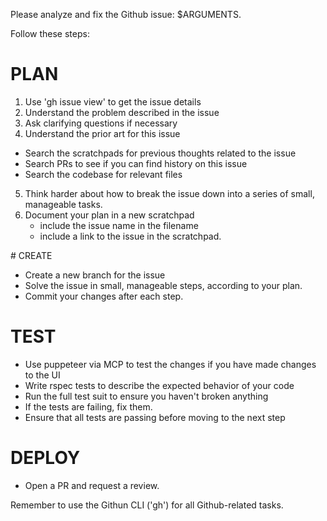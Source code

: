 Please analyze and fix the Github issue: $ARGUMENTS.

Follow these steps:

# PLAN
1. Use 'gh issue view' to get the issue details
2. Understand the problem described in the issue
3. Ask clarifying questions if necessary
4. Understand the prior art for this issue
- Search the scratchpads for previous thoughts related to the issue
- Search PRs to see if you can find history on this issue
- Search the codebase for relevant files
5. Think harder about how to break the issue down into a series of small,
manageable tasks.
6. Document your plan in a new scratchpad
    - include the issue name in the filename
    - include a link to the issue in the scratchpad.

# CREATE
- Create a new branch for the issue
- Solve the issue in small, manageable steps, according to your plan.
- Commit your changes after each step.

# TEST
- Use puppeteer via MCP to test the changes if you have made changes to the UI
- Write rspec tests to describe the expected behavior of your code
- Run the full test suit to ensure you haven't broken anything
- If the tests are failing, fix them.
- Ensure that all tests are passing before moving to the next step

# DEPLOY
- Open a PR and request a review.

Remember to use the Githun CLI ('gh') for all Github-related tasks.
